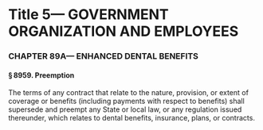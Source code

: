
# Title 5— GOVERNMENT ORGANIZATION AND EMPLOYEES
### CHAPTER 89A— ENHANCED DENTAL BENEFITS
#### § 8959. Preemption

The terms of any contract that relate to the nature, provision, or extent of coverage or benefits (including payments with respect to benefits) shall supersede and preempt any State or local law, or any regulation issued thereunder, which relates to dental benefits, insurance, plans, or contracts.
